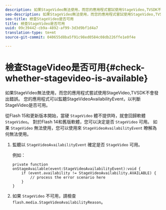 ```yaml
---
description: 如果StageVideo無法使用，而您的應用程式嘗試使用StageVideo,TVSDK不會發出錯誤。 您的應用程式可以監聽StageVideoAvailabilityEvent，以判斷StageVideo是否可用。
seo-description: 如果StageVideo無法使用，而您的應用程式嘗試使用StageVideo,TVSDK不會發出錯誤。 您的應用程式可以監聽StageVideoAvailabilityEvent，以判斷StageVideo是否可用。
seo-title: 檢查StageVideo是否可用
title: 檢查StageVideo是否可用
uuid: 09c39442-cb9a-4892-af99-3d3d9bf1d4a7
translation-type: tm+mt
source-git-commit: 040655d8ba5f91c98ed0584c08db226ffe1e0f4e

---
```



# 檢查StageVideo是否可用{#check-whether-stagevideo-is-available}

如果StageVideo無法使用，而您的應用程式嘗試使用StageVideo,TVSDK不會發出錯誤。 您的應用程式可以監聽StageVideoAvailabilityEvent，以判斷StageVideo是否可用。

從Flash 15和更新版本開始，當硬 `StageVideo` 體不提供時，就會回歸軟體 `StageVideo`。 對於Flash 14和舊版軟體，您可以決定是否 `StageVideo` 可用。 如果 `StageVideo` 無法使用，您可以使用來 `StageVideoAvailabilityEvent` 瞭解為何無法使用。

1. 監聽以 `StageVideoAvailabilityEvent` 確定是否 `StageVideo` 可用。

   例如：

   ```
   private function onStageAvailable(event:StageVideoAvailabilityEvent):void {
       if (event.availability != StageVideoAvailability.AVAILABLE) {
           // process the error scenario here
       }
   }
   ```

1. 如果 `StageVideo` 不可用，請檢查 `flash.media.StageVideoAvailabilityReason`。

